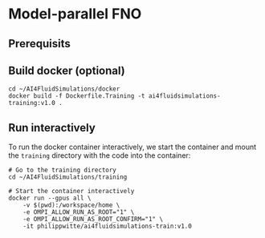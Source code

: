 # Model-parallel FNO

## Prerequisits

## Build docker (optional)

```
cd ~/AI4FluidSimulations/docker
docker build -f Dockerfile.Training -t ai4fluidsimulations-training:v1.0 .
```

## Run interactively

To run the docker container interactively, we start the container and mount the `training` directory with the code into the container:

```
# Go to the training directory
cd ~/AI4FluidSimulations/training

# Start the container interactively
docker run --gpus all \
    -v $(pwd):/workspace/home \
    -e OMPI_ALLOW_RUN_AS_ROOT="1" \
    -e OMPI_ALLOW_RUN_AS_ROOT_CONFIRM="1" \
    -it philippwitte/ai4fluidsimulations-train:v1.0
```